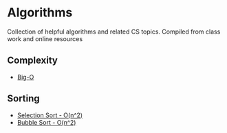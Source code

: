 # Algorithms
Collection of helpful algorithms and related CS topics.
Compiled from class work and online resources

## Complexity
  - [Big-O](./big_o/big_o.md)

## Sorting
  - [Selection Sort - O(n^2)](./sorting/sorting.md#selection-sort)
  - [Bubble Sort - O(n^2)](./sorting/sorting.md#bubble-sort)
